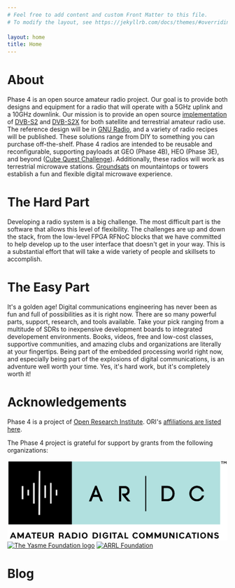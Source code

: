 ```yaml
---
# Feel free to add content and custom Front Matter to this file.
# To modify the layout, see https://jekyllrb.com/docs/themes/#overriding-theme-defaults

layout: home
title: Home
---
```


# About

Phase 4 is an open source amateur radio project. Our goal is to
provide both designs and equipment for a radio that will operate with
a 5GHz uplink and a 10GHz downlink. Our mission is to provide an open
source [implementation](https://github.com/phase4ground/dvb_fpga) of
[DVB-S2](https://www.dvb.org/standards/dvb-s2) and
[DVB-S2X](https://www.dvb.org/standards/dvb-s2x) for both satellite
and terrestrial amateur radio use. The reference design will be in
[GNU Radio](https://www.gnuradio.org/), and a variety of radio
recipes will be published. These solutions range from DIY to something
you can purchase off-the-shelf. Phase 4 radios are intended to be
reusable and reconfigurable, supporting payloads at GEO (Phase 4B),
HEO (Phase 3E), and beyond
([Cube Quest Challenge](http://www.nasa.gov/cubequest/details)).
Additionally, these radios will work as terrestrial
microwave stations. [Groundsats](groundsat.html) on
mountaintops or towers establish a fun and flexible digital microwave
experience.

# The Hard Part

Developing a radio system is a big challenge. The most difficult part
is the software that allows this level of flexibility. The challenges
are up and down the stack, from the low-level FPGA RFNoC blocks that
we have committed to help develop up to the user interface that
doesn't get in your way. This is a substantial effort that will take a
wide variety of people and skillsets to accomplish.

# The Easy Part

It's a golden age! Digital communications engineering has never been
as fun and full of possibilities as it is right now. There are so many
powerful parts, support, research, and tools available. Take your pick
ranging from a multitude of SDRs to inexpensive development boards to
integrated developement environments. Books, videos, free and low-cost
classes, supportive communities, and amazing clubs and organizations
are literally at your fingertips. Being part of the embedded
processing world right now, and especially being part of the
explosions of digital communications, is an adventure well worth your
time. Yes, it's hard work, but it's completely worth it!

# Acknowledgements

Phase 4 is a project of [Open Research Institute](https://www.openresearch.institute). ORI's [affiliations are listed here](https://www.openresearch.institute/affiliations/).

The Phase 4 project is grateful for support by grants from the following organizations:

[<img src="/assets/ARDC_logo.png" alt="ARDC logo" class="sponsorlogo" />](https://www.ampr.org)
[<img src="http://www.yasme.org/wp-content/uploads/2016/07/yasme-banner-6.gif" alt="The Yasme Foundation logo" class="sponsorlogo"/>](http://www.yasme.org)
[<img src="http://www.arrl.org/files/image/Get_Involved/NEW-ARRL-Foundation-Logo-WEB_jpg.gif" alt="ARRL Foundation" class="sponsorlogo"/>](http://www.arrl.org/the-arrl-foundation)

# Blog